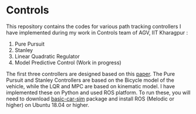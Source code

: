 # Controls
This repository contains the codes for various path tracking controllers I have implemented during my work in Controls team of AGV, IIT Kharagpur :
1. Pure Pursuit
2. Stanley
3. Linear Quadratic Regulator
4. Model Predictive Control (Work in progress)

The first three controllers are designed based on this [paper](https://www.ri.cmu.edu/pub_files/2009/2/Automatic_Steering_Methods_for_Autonomous_Automobile_Path_Tracking.pdf).
The Pure Pursuit and Stanley Controllers are based on the Bicycle model of the vehicle, while the LQR and MPC are based on kinematic model. I have implemented these on Python and used ROS platform.
To run these, you will need to download [basic-car-sim](https://github.com/sridhar-singhal/basic_car_sim) package and install ROS (Melodic or higher) on Ubuntu 18.04 or higher.
